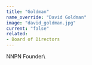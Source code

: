 ```yaml
---
title: "Goldman"
name_override: "David Goldman"
image: "david_goldman.jpg"
current: "false"
related:
- Board of Directors
---
```


NNPN Founder\